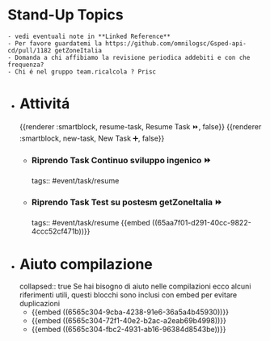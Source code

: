 # Stand-Up Topics
	- vedi eventuali note in **Linked Reference**
	- Per favore guardatemi la https://github.com/omnilogsc/Gsped-api-cd/pull/1182 getZoneItalia
	- Domanda a chi affibiamo la revisione periodica addebiti e con che frequenza?
	- Chi é nel gruppo team.ricalcola ? Prisc
- # Attivitá
  {{renderer :smartblock, resume-task, Resume Task ⏩️, false}} {{renderer :smartblock, new-task, New Task ➕, false}}
	- ### Riprendo Task Continuo sviluppo ingenico ⏩️
	  tags:: #event/task/resume
	- ### Riprendo Task Test su postesm getZoneItalia ⏩️
	  tags:: #event/task/resume
	  {{embed ((65aa7f01-d291-40cc-9822-4ccc52cf471b))}}
- # Aiuto compilazione
  collapsed:: true
  Se hai bisogno di aiuto nelle compilazioni ecco alcuni riferimenti utili, questi blocchi sono inclusi con embed per evitare duplicazioni
	- {{embed ((6565c304-9cba-4238-91e6-36a5a4b45930))}}
	- {{embed ((6565c304-72f1-40e2-b2ac-a2eab69b4998))}}
	- {{embed ((6565c304-fbc2-4931-ab16-96384d8543be))}}